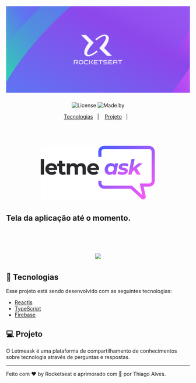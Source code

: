 

<h1 align="center">
    <img src="https://raw.githubusercontent.com/Rocketseat/rocketseat-vscode-reactjs-snippets/master/images/rocketseat_logo.png" >
</h1>

 
  

<p align="center">

  <img alt="License" src="https://img.shields.io/static/v1?label=license&message=not-specified&color=7159C1&labelColor=000000">
  <img alt="Made by" src="https://img.shields.io/static/v1?label=made_by&message=Rocketseat&color=7159C1&labelColor=000000">

</p> 
 
 
<p align="center">
  <a href="#-tecnologias">Tecnologias</a>&nbsp;&nbsp;&nbsp;|&nbsp;&nbsp;&nbsp;
  <a href="#-projeto">Projeto</a>&nbsp;&nbsp;&nbsp;|&nbsp;&nbsp;&nbsp;

</p>
<br /> 

<h1 align="center">
    <img src="src/assets/logo.svg"  >
</h1>

## Tela da aplicação até o momento.
<br/>

<h1 align="center">
    <img src="https://ik.imagekit.io/hld13bjzb1/Peek_2021-06-22_17-41_lxUHLemnM.gif" >
</h1>


## 🚀 Tecnologias

Esse projeto está sendo desenvolvido com as seguintes tecnologias:


- [Reactjs](https://reactjs.org/)
- [TypeScript](https://www.typescriptlang.org/)
- [Firebase](https://firebase.google.com/)



## 💻 Projeto

O Letmeask é uma plataforma de compartilhamento de conhecimentos sobre
tecnologia através de perguntas e respostas.





---

Feito com ♥ by Rocketseat e aprimorado com 💜 por Thiago Alves.

